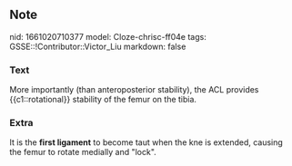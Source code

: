 ## Note
nid: 1661020710377
model: Cloze-chrisc-ff04e
tags: GSSE::!Contributor::Victor_Liu
markdown: false

### Text
More importantly (than anteroposterior stability), the ACL provides {{c1::rotational}} stability of the femur on the tibia.

### Extra
It is the <b>first ligament</b> to become taut when the kne is
extended, causing the femur to rotate medially and "lock".
